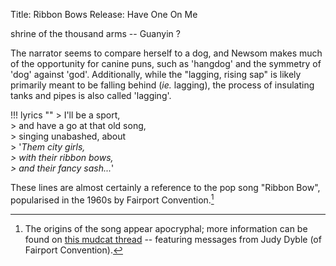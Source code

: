 Title: Ribbon Bows
Release: Have One On Me

shrine of the thousand arms -- Guanyin ?

The narrator seems to compare herself to a dog, and Newsom makes much of the opportunity for canine puns, such as 'hangdog' and the symmetry of 'dog' against 'god'. Additionally, while the "lagging, rising sap" is likely primarily meant to be falling behind (*ie.* lagging), the process of insulating tanks and pipes is also called 'lagging'.

!!! lyrics ""
    > I'll be a sport,  
    > and have a go at that old song,  
    > singing unabashed, about  
    > '*Them city girls,  
    > with their ribbon bows,  
    > and their fancy sash...*'

These lines are almost certainly a reference to the pop song "Ribbon Bow", popularised in the 1960s by Fairport Convention.[^ribbon]

[^ribbon]: The origins of the song appear apocryphal; more information can be found on [this mudcat thread](http://mudcat.org/thread.cfm?threadid=10506) -- featuring messages from Judy Dyble (of Fairport Convention).